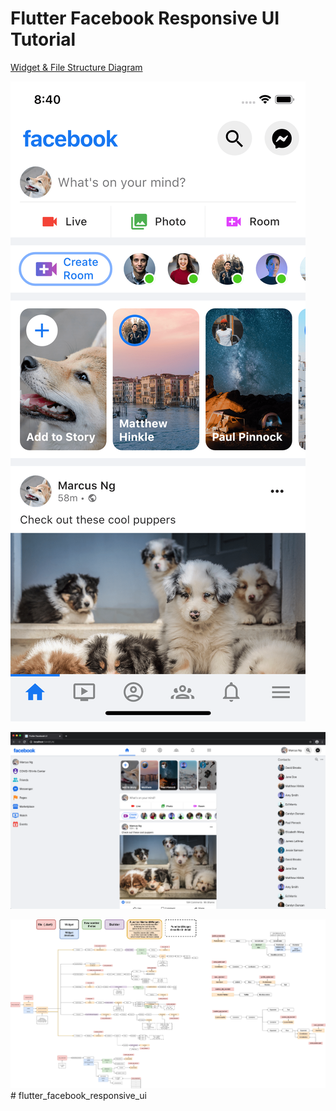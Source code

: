 # Flutter Facebook Responsive UI Tutorial


[Widget & File Structure Diagram](https://drive.google.com/file/d/183A5x2v5yyEFubuN2p12_dPx3yt6SJu-/view)

![Mobile Screenshot](screenshots/facebook-mobile.png)

![Web Screenshot](screenshots/facebook-web.png)

![Widget & File Structure Diagram](screenshots/widget_file_structure_diagram.png)# flutter_facebook_responsive_ui
